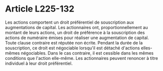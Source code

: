 # Article L225-132

Les actions comportent un droit préférentiel de souscription aux augmentations de capital.   Les actionnaires ont, proportionnellement au montant de leurs actions, un droit de préférence à la souscription des actions de numéraire émises pour réaliser une augmentation de capital. Toute clause contraire est réputée non écrite.   Pendant la durée de la souscription, ce droit est négociable lorsqu'il est détaché d'actions elles-mêmes négociables. Dans le cas contraire, il est cessible dans les mêmes conditions que l'action elle-même.   Les actionnaires peuvent renoncer à titre individuel à leur droit préférentiel.